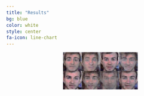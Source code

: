 ```yaml
---
title: "Results"
bg: blue
color: white
style: center
fa-icon: line-chart
---
```


<center>
<img src="assets/results.png" alt="hi" class="inline" width="200" height="100"/></ Some results from Jaime Altozano center>
